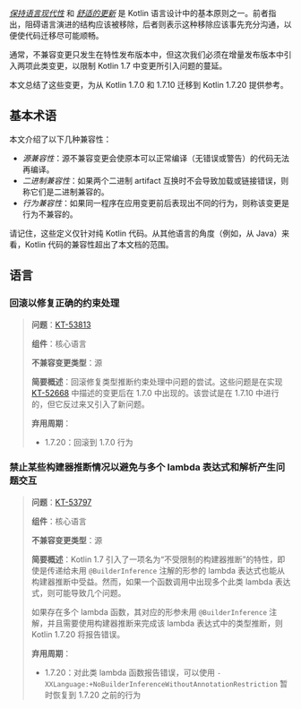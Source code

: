 [//]: # (title: Kotlin 1.7.20 兼容性指南)

_[保持语言现代性](kotlin-evolution-principles.md)_ 和 _[舒适的更新](kotlin-evolution-principles.md)_ 是 Kotlin 语言设计中的基本原则之一。前者指出，阻碍语言演进的结构应该被移除，后者则表示这种移除应该事先充分沟通，以便使代码迁移尽可能顺畅。

通常，不兼容变更只发生在特性发布版本中，但这次我们必须在增量发布版本中引入两项此类变更，以限制 Kotlin 1.7 中变更所引入问题的蔓延。

本文总结了这些变更，为从 Kotlin 1.7.0 和 1.7.10 迁移到 Kotlin 1.7.20 提供参考。

## 基本术语

本文介绍了以下几种兼容性：

- _源兼容性_：源不兼容变更会使原本可以正常编译（无错误或警告）的代码无法再编译。
- _二进制兼容性_：如果两个二进制 artifact 互换时不会导致加载或链接错误，则称它们是二进制兼容的。
- _行为兼容性_：如果同一程序在应用变更前后表现出不同的行为，则称该变更是行为不兼容的。

请记住，这些定义仅针对纯 Kotlin 代码。从其他语言的角度（例如，从 Java）来看，Kotlin 代码的兼容性超出了本文档的范围。

## 语言

<!--
### Title

> **Issue**: [KT-NNNNN](https://youtrack.jetbrains.com/issue/KT-NNNNN)
>
> **Component**: Core language
>
> **Incompatible change type**: source
>
> **Short summary**:
>
> **Deprecation cycle**:
>
> - 1.5.20: warning
> - 1.7.0: report an error
-->

### 回滚以修复正确的约束处理

> **问题**：[KT-53813](https://youtrack.jetbrains.com/issue/KT-53813)
>
> **组件**：核心语言
>
> **不兼容变更类型**：源
>
> **简要概述**：回滚修复类型推断约束处理中问题的尝试。这些问题是在实现 [KT-52668](https://youtrack.jetbrains.com/issue/KT-52668) 中描述的变更后在 1.7.0 中出现的。该尝试是在 1.7.10 中进行的，但它反过来又引入了新问题。
>
> **弃用周期**：
>
> - 1.7.20：回滚到 1.7.0 行为

### 禁止某些构建器推断情况以避免与多个 lambda 表达式和解析产生问题交互

> **问题**：[KT-53797](https://youtrack.jetbrains.com/issue/KT-53797)
>
> **组件**：核心语言
>
> **不兼容变更类型**：源
>
> **简要概述**：Kotlin 1.7 引入了一项名为“不受限制的构建器推断”的特性，即使是传递给未用 `@BuilderInference` 注解的形参的 lambda 表达式也能从构建器推断中受益。然而，如果一个函数调用中出现多个此类 lambda 表达式，则可能导致几个问题。
>
> 如果存在多个 lambda 函数，其对应的形参未用 `@BuilderInference` 注解，并且需要使用构建器推断来完成该 lambda 表达式中的类型推断，则 Kotlin 1.7.20 将报告错误。
>
> **弃用周期**：
>
> - 1.7.20：对此类 lambda 函数报告错误，可以使用 `-XXLanguage:+NoBuilderInferenceWithoutAnnotationRestriction` 暂时恢复到 1.7.20 之前的行为